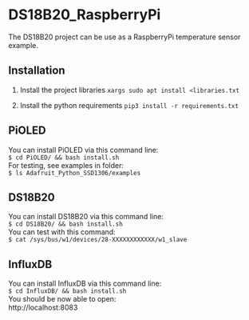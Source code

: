 # DS18B20_RaspberryPi
The DS18B20 project can be use as a RaspberryPi temperature sensor example. 

## Installation
1. Install the project libraries
`xargs sudo apt install <libraries.txt`

2. Install the python requirements
`pip3 install -r requirements.txt`

## PiOLED
You can install PiOLED via this command line:<br>
`
$ cd PiOLED/ && bash install.sh
`
<br>For testing, see examples in folder:<br>
`
$ ls Adafruit_Python_SSD1306/examples
`

## DS18B20
You can install DS18B20 via this command line:<br>
`
$ cd DS18B20/ && bash install.sh
`
<br>You can test with this command:<br>
`
$ cat /sys/bus/w1/devices/28-XXXXXXXXXXXX/w1_slave
`

## InfluxDB
You can install InfluxDB via this command line:<br>
`
$ cd InfluxDB/ && bash install.sh
`
<br>You should be now able to open:<br>
http://localhost:8083<br>
